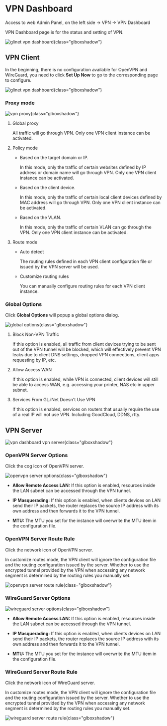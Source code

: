 # VPN Dashboard

Access to web Admin Panel, on the left side -> VPN -> VPN Dashboard

VPN Dashboard page is for the status and setting of VPN.

![glinet vpn dashboard](https://static.gl-inet.com/docs/en/4/tutorials/vpn_dashboard/vpn_dashboard_1.png){class="glboxshadow"}

## VPN Client

In the beginning, there is no configuration available for OpenVPN and WireGuard, you need to click **Set Up Now** to go to the corresponding page to configure.

![glinet vpn dashboard](https://static.gl-inet.com/docs/en/4/tutorials/vpn_dashboard/vpn_dashboard_2.png){class="glboxshadow"}

### Proxy mode

![vpn proxy](https://static.gl-inet.com/docs/en/4/tutorials/vpn_dashboard/vpn_proxy.png){class="glboxshadow"}

1. Global proxy

    All traffic will go through VPN. Only one VPN client instance can be activated.

2. Policy mode

    - Based on the target domain or IP.
    
        In this mode, only the traffic of certain websites defined by IP address or domain name will go through VPN. Only one VPN client instance can be activated.

    - Based on the client device.

        In this mode, only the traffic of certain local client devices defined by MAC address will go through VPN. Only one VPN client instance can be activated.

    - Based on the VLAN.

        In this mode, only the traffic of certain VLAN can go through the VPN. Only one VPN client instance can be activated.

3. Route mode

    - Auto detect

        The routing rules defined in each VPN client configuration file or issued by the VPN server will be used.
    
    - Customize routing rules

        You can manually configure routing rules for each VPN client instance.

### Global Options

Click **Global Options** will popup a global options dialog.

![global options](https://static.gl-inet.com/docs/en/4/tutorials/vpn_dashboard/global_options.png){class="glboxshadow"}

1. Block Non-VPN Traffic

    If this option is enabled, all traffic from client devices trying to be sent out of the VPN tunnel will be blocked, which will effectively prevent VPN leaks due to client DNS settings, dropped VPN connections, client apps requesting by IP, etc.

2. Allow Access WAN

    If this option is enabled, while VPN is connected, client devices will still be able to access WAN, e.g. accessing your printer, NAS etc in upper subnet.

3. Services From GL.iNet Doesn't Use VPN

    If this option is enabled, services on routers that usually require the use of a real IP will not use VPN. Including GoodCloud, DDNS, rtty.

## VPN Server

![vpn dashboard vpn server](https://static.gl-inet.com/docs/en/4/tutorials/vpn_dashboard/vpn_dashboard_vpn_server.png){class="glboxshadow"}

### OpenVPN Server Options

Click the cog icon of OpenVPN server.

![openvpn server options](https://static.gl-inet.com/docs/en/4/tutorials/vpn_dashboard/openvpn_server_options.png){class="glboxshadow"}

* **Allow Remote Access LAN:** If this option is enabled, resources inside the LAN subnet can be accessed through the VPN tunnel.

* **IP Masquerading:** If this option is enabled, when clients devices on LAN send their IP packets, the router replaces the source IP address with its own address and then forwards it to the VPN tunnel.

* **MTU:** The MTU you set for the instance will overwrite the MTU item in the configuration file.

### OpenVPN Server Route Rule

Click the network icon of OpenVPN server.

In customize routes mode, the VPN client will ignore the configuration file and the routing configuration issued by the server. Whether to use the encrypted tunnel provided by the VPN when accessing any network segment is determined by the routing rules you manually set.

![openvpn server route rule](https://static.gl-inet.com/docs/en/4/tutorials/vpn_dashboard/openvpn_server_route_rule.png){class="glboxshadow"}

### WireGuard Server Options

![wireguard server options](https://static.gl-inet.com/docs/en/4/tutorials/vpn_dashboard/wireguard_server_options.png){class="glboxshadow"}

* **Allow Remote Access LAN:** If this option is enabled, resources inside the LAN subnet can be accessed through the VPN tunnel.

* **IP Masquerading:** If this option is enabled, when clients devices on LAN send their IP packets, the router replaces the source IP address with its own address and then forwards it to the VPN tunnel.

* **MTU:** The MTU you set for the instance will overwrite the MTU item in the configuration file.

### WireGuard Server Route Rule

Click the network icon of WireGuard server.

In customize routes mode, the VPN client will ignore the configuration file and the routing configuration issued by the server. Whether to use the encrypted tunnel provided by the VPN when accessing any network segment is determined by the routing rules you manually set.

![wireguard server route rule](https://static.gl-inet.com/docs/en/4/tutorials/vpn_dashboard/wireguard_server_route_rule.png){class="glboxshadow"}
